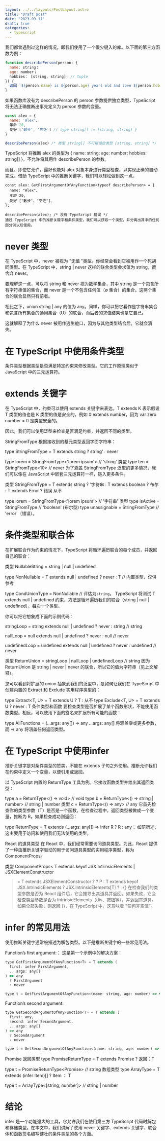 ```yaml
---
layout: ../../layouts/PostLayout.astro
title: "Draft post"
date: "2023-09-11"
draft: true
categories:
  - typescript
---
```


我们都曾遇到过这样的情况，即我们使用了一个很少键入的库。以下面的第三方函数为例：
```js
function describePerson(person: {
  name: string；
  age: number；
  hobbies： [string, string]; // tuple
}) {
  返回 `${person.name} is ${person.age} years old and love ${person.hobbies.join(" and ")}.`；
}
```
如果函数库没有为 describePerson 的 person 参数提供独立类型，TypeScript 将无法正确推断出事先定义为 person 参数的变量。

```js
const alex = {
  name: 'Alex'、
  年龄 20,
  爱好 ['散步', '烹饪'] // type string[] != [string, string] }
}

describePerson(alex) /* 类型 string[] 不可赋值给类型 [string, string] */
```
TypeScript 将推断 alex 的类型为 { name: string; age: number; hobbies: string[] }，不允许将其用作 describePerson 的参数。

而且，即使它允许，最好也能对 alex 对象本身进行类型检查，以实现正确的自动完成。借助 TypeScript 中的推断关键字，我们可以轻松做到这一点。
```
const alex: GetFirstArgumentOfAnyFunction<typeof describePerson> = {
  name: "Alex"、
  年龄 20,
  爱好 ["散步"、"烹饪"]、
};

describePerson(alex); /* 没有 TypeScript 错误 */ 
通过 TypeScript 中的推断关键字和条件类型，我们可以获取一个类型，并分离出其中的任何部分供以后使用。
```
# never 类型
在 TypeScript 中，never 被视为 "无值 "类型。你经常会看到它被用作一个死胡同类型。在 TypeScript 中，string | never 这样的联合类型会求值为 string，而舍弃 never。

要理解这一点，可以将 string 和 never 视为数学集合，其中 string 是一个包含所有字符串值的集合，而 never 是一个不包含任何值（∅ 集合）的集合。这两个集合的联合显然只有前者。

相比之下，union string | any 的值为 any。同样，你可以把它看作是字符串集合和包含所有集合的通用集合（U）的联合，而后者的求值结果也是它自己。

这就解释了为什么 never 被用作逃生舱口，因为与其他类型结合后，它就会消失。

# 在 TypeScript 中使用条件类型
条件类型根据类型是否满足特定约束来修改类型。它的工作原理类似于 JavaScript 中的三元运算符。

# extends 关键字
在 TypeScript 中，约束可以使用 extends 关键字来表达。T extends K 表示假设 T 类型的值也是 K 类型的值是安全的，例如 0 extends number，因为 var zero: number = 0 是类型安全的。

因此，我们可以使用泛型来检查是否满足约束，并返回不同的类型。

StringFromType 根据接收到的基元类型返回字面字符串：

type StringFromType<T> = T extends string ? string' : never

type lorem = StringFromType<'lorem ipsum'> // 'string' 类型
type ten = StringFromType<10> // never
为了涵盖 StringFromType 泛型的更多情况，我们可以像在 JavaScript 中嵌套三元运算符一样，链入更多条件。

类型 StringFromType<T> = T extends string
  ? '字符串
  : T extends boolean
  ? 布尔
  : T extends Error
  ? 错误
  从不

type lorem = StringFromType<'lorem ipsum'> // '字符串' 类型
type isActive = StringFromType<false> // 'boolean' (布尔型)
type unassignable = StringFromType<TypeError> // 'error'（错误）。
# 条件类型和联合体
在扩展联合作为约束的情况下，TypeScript 将循环遍历联合的每个成员，并返回自己的联合：

类型 NullableString = string | null | undefined

type NonNullable<T> = T extends null | undefined ? never : T // 内置类型，仅供参考

type CondUnionType = NonNullable<NullableString> // 评估为`string`。
TypeScript 将测试 T extends null | undefined 约束，方法是循环遍历我们的联合（string | null | undefined），每次一个类型。

你可以把它想象成下面的示例代码：

stringLoop = string extends null | undefined ? never : string // string

nullLoop = null extends null | undefined ? never : null // never

undefinedLoop = undefined extends null | undefined ? never : undefined // never

类型 ReturnUnion = stringLoop | nullLoop | undefinedLoop // string
因为 ReturnUnion 是 string | never | never 的联合，所以它的值为字符串（见上文解释）。

您可以看到将扩展的 union 抽象到我们的泛型中，是如何让我们在 TypeScript 中创建内置的 Extract 和 Exclude 实用程序类型的：

type Extract<T, U> = T extends U ? T : 从不
type Exclude<T, U> = T extends U ? never : T
条件类型和函数
要检查类型是否扩展了某个函数形状，不能使用函数类型。相反，可以使用下面的签名来扩展所有可能的函数：

type AllFunctions = (...args: any[]) => any
...args: any[] 将涵盖零或更多参数，而 => any 将涵盖任何返回类型。

# 在 TypeScript 中使用infer
推断关键字是对条件类型的赞美，不能在 extends 子句之外使用。推断允许我们在约束中定义一个变量，以便引用或返回。

以 TypeScript 内置的 ReturnType 工具为例。它接收函数类型并给出其返回类型：

type a = ReturnType<() => void> // void
type b = ReturnType<() => string | number> // string | number
类型 c = ReturnType<() => any> // any
它首先检查你的类型参数（T）是否是一个函数，在检查过程中，返回类型被做成一个变量，推断为 R，如果检查成功则返回：

type ReturnType<T> = T extends (...args: any[]) => infer R ? R : any；
如前所述，这主要用于访问和使用我们无法使用的类型。

React 的道具类型
在 React 中，我们经常需要访问道具类型。为此，React 提供了一种由推断关键字驱动的用于访问道具类型的实用程序类型，称为 ComponentProps。

类型 ComponentProps<
  T extends keyof JSX.IntrinsicElements | JSXElementConstructor<any>
> = T extends JSXElementConstructor<infer P> ?
  ? P
  : T extends keyof JSX.IntrinsicElements
  ? JSX.IntrinsicElements[T] ?
  : {}
在检查我们的类型参数是否为 React 组件后，它会推导出其道具并返回。如果失败，它会检查类型参数是否为 IntrinsicElements（div、按钮等），并返回其道具。如果全部失败，则返回 {}，在 TypeScript 中，这意味着 "任何非空值"。

# infer 的常见用法
使用推断关键字通常被描述为解包类型。以下是推断关键字的一些常见用法。

Function’s first argument:：
这是第一个示例中的解决方案：
```js
type GetFirstArgumentOfAnyFunction<T> = T extends (
  first: infer FirstArgument,
  ...args: any[]
) => any
  ? FirstArgument
  : never

type t = GetFirstArgumentOfAnyFunction<(name: string, age: number) => void> // string
```
Function’s second argument:
```js
type GetSecondArgumentOfAnyFunction<T> = T extends (
  first: any,
  second: infer SecondArgument,
  ...args: any[]
) => any
  ? SecondArgument
  : never

type t = GetSecondArgumentOfAnyFunction<(name: string, age: number) => void> // number
```
Promise 返回类型
type PromiseReturnType<T> = T extends Promise<infer Return> ? 返回：T

type t = PromiseReturnType<Promise<string>> // string 
数组类型
type ArrayType<T> = T extends (infer Item)[] ? Item ： T

type t = ArrayType<[string, number]> // string | number
# 结论
infer 是一个功能强大的工具，它允许我们在使用第三方 TypeScript 代码时解包和存储类型。在本文中，我们讲解了使用 never 关键字、extends 关键字、联合体和函数签名编写健壮的条件类型的各个方面。
